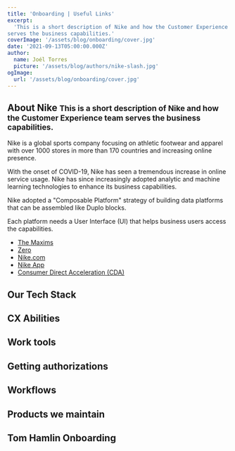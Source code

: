 ```yaml
---
title: 'Onboarding | Useful Links'
excerpt:
  'This is a short description of Nike and how the Customer Experience team
serves the business capabilities.'
coverImage: '/assets/blog/onboarding/cover.jpg'
date: '2021-09-13T05:00:00.000Z'
author:
  name: Joél Torres
  picture: '/assets/blog/authors/nike-slash.jpg'
ogImage:
  url: '/assets/blog/onboarding/cover.jpg'
---
```


<h2>About Nike <small>This is a short description of Nike and how the Customer Experience team serves the business capabilities.</small></h2>

Nike is a global sports company focusing on athletic footwear and apparel with over 1000 stores in more than 170 countries and increasing online presence.

With the onset of COVID-19, Nike has seen a tremendous increase in online service usage. Nike has since increasingly adopted analytic and machine learning technologies to enhance its business capabilities.

Nike adopted a "Composable Platform" strategy of building data platforms that
can be assembled like Duplo blocks.

Each platform needs a User Interface (UI) that helps business users access the
capabilities.

- [The Maxims](https://zero.nike.com/home/story/zero_archives/the-maxims/55176)
- [Zero](https://zero.nike.com)
- [Nike.com](https://nike.com)
- [Nike App](https://www.nike.com/nike-app)
- [Consumer Direct Acceleration (CDA)](https://zero.nike.com/home/story/zero_archives/consumer-direct-acceleration-resources/54236)

## Our Tech Stack

## CX Abilities

## Work tools

## Getting authorizations

## Workflows

## Products we maintain

## Tom Hamlin Onboarding
